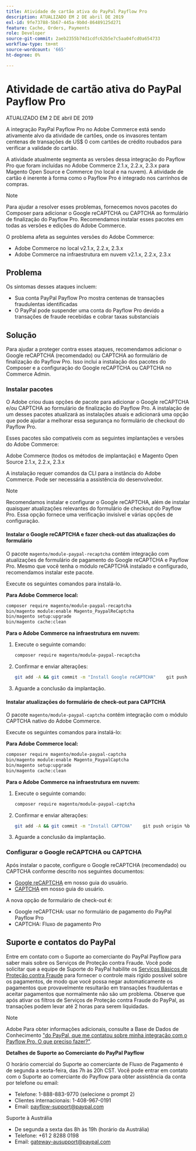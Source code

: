 ```yaml
---
title: Atividade de cartão ativa do PayPal Payflow Pro
description: ATUALIZADO EM 2 DE abril DE 2019
exl-id: 9fe73788-5b67-445a-9b0d-86489125d271
feature: Cache, Orders, Payments
role: Developer
source-git-commit: 2aeb2355b74d1cdfc62b5e7c5aa04fcd0a654733
workflow-type: tm+mt
source-wordcount: '665'
ht-degree: 0%

---
```


# Atividade de cartão ativa do PayPal Payflow Pro

ATUALIZADO EM 2 DE abril DE 2019

A integração PayPal Payflow Pro no Adobe Commerce está sendo ativamente alvo da atividade de cartões, onde os invasores tentam centenas de transações de US$ 0 com cartões de crédito roubados para verificar a validade do cartão.

A atividade atualmente segmenta as versões dessa integração do Payflow Pro que foram incluídas no Adobe Commerce 2.1.x, 2.2.x, 2.3.x para Magento Open Source e Commerce (no local e na nuvem). A atividade de cartão é inerente à forma como o Payflow Pro é integrado nos carrinhos de compras.

>[!NOTE]
>
>Para ajudar a resolver esses problemas, fornecemos novos pacotes do Composer para adicionar o Google reCAPTCHA ou CAPTCHA ao formulário de finalização do Payflow Pro. Recomendamos instalar esses pacotes em todas as versões e edições do Adobe Commerce.

O problema afeta as seguintes versões do Adobe Commerce:

* Adobe Commerce no local v2.1.x, 2.2.x, 2.3.x
* Adobe Commerce na infraestrutura em nuvem v2.1.x, 2.2.x, 2.3.x

## Problema

Os sintomas desses ataques incluem:

* Sua conta PayPal Payflow Pro mostra centenas de transações fraudulentas identificadas
* O PayPal pode suspender uma conta do Payflow Pro devido a transações de fraude recebidas e cobrar taxas substanciais

## Solução

Para ajudar a proteger contra esses ataques, recomendamos adicionar o Google reCAPTCHA (recomendado) ou CAPTCHA ao formulário de finalização do Payflow Pro. Isso inclui a instalação dos pacotes do Composer e a configuração do Google reCAPTCHA ou CAPTCHA no Commerce Admin.

### Instalar pacotes

O Adobe criou duas opções de pacote para adicionar o Google reCAPTCHA e/ou CAPTCHA ao formulário de finalização do Payflow Pro. A instalação de um desses pacotes atualizará as instalações atuais e adicionará uma opção que pode ajudar a melhorar essa segurança no formulário de checkout do Payflow Pro.

Esses pacotes são compatíveis com as seguintes implantações e versões do Adobe Commerce:

Adobe Commerce (todos os métodos de implantação) e Magento Open Source 2.1.x, 2.2.x, 2.3.x

A instalação requer comandos da CLI para a instância do Adobe Commerce. Pode ser necessária a assistência do desenvolvedor.

>[!NOTE]
>
>Recomendamos instalar e configurar o Google reCAPTCHA, além de instalar quaisquer atualizações relevantes do formulário de checkout do Payflow Pro. Essa opção fornece uma verificação invisível e várias opções de configuração.

#### Instalar o Google reCAPTCHA e fazer check-out das atualizações do formulário

O pacote `magento/module-paypal-recaptcha` contém integração com atualizações de formulário de pagamento do Google reCAPTCHA e Payflow Pro. Mesmo que você tenha o módulo reCAPTCHA instalado e configurado, recomendamos instalar este pacote.

Execute os seguintes comandos para instalá-lo.

**Para Adobe Commerce local:**

```bash
composer require magento/module-paypal-recaptcha
bin/magento module:enable Magento_PaypalReCaptcha
bin/magento setup:upgrade
bin/magento cache:clean
```

**Para o Adobe Commerce na infraestrutura em nuvem:**

1. Execute o seguinte comando:

   ```bash
   composer require magento/module-paypal-recaptcha
   ```

1. Confirmar e enviar alterações:

   ```bash
   git add -A && git commit -m "Install Google reCAPTCHA"    git push origin %branch_name%
   ```

1. Aguarde a conclusão da implantação.

#### Instalar atualizações do formulário de check-out para CAPTCHA

O pacote `magento/module-paypal-captcha` contém integração com o módulo CAPTCHA nativo do Adobe Commerce.

Execute os seguintes comandos para instalá-lo:

**Para Adobe Commerce local:**

```bash
composer require magento/module-paypal-captcha
bin/magento module:enable Magento_PaypalCaptcha
bin/magento setup:upgrade
bin/magento cache:clean
```

**Para o Adobe Commerce na infraestrutura em nuvem:**

1. Execute o seguinte comando:

   ```bash
   composer require magento/module-paypal-captcha
   ```

1. Confirmar e enviar alterações:

   ```bash
   git add -A && git commit -m "Install CAPTCHA"    git push origin %branch_name%
   ```

1. Aguarde a conclusão da implantação.

### Configurar o Google reCAPTCHA ou CAPTCHA

Após instalar o pacote, configure o Google reCAPTCHA (recomendado) ou CAPTCHA conforme descrito nos seguintes documentos:

* [Google reCAPTCHA](https://experienceleague.adobe.com/en/docs/commerce-admin/systems/security/captcha/security-google-recaptcha) em nosso guia do usuário.
* [CAPTCHA](https://experienceleague.adobe.com/en/docs/commerce-admin/systems/security/captcha/security-captcha) em nosso guia do usuário.

A nova opção de formulário de check-out é:

* Google reCAPTCHA: usar no formulário de pagamento do PayPal Payflow Pro
* CAPTCHA: Fluxo de pagamento Pro

## Suporte e contatos do PayPal

Entre em contato com o Suporte ao comerciante do PayPal Payflow para saber mais sobre os Serviços de Proteção contra Fraude. Você pode solicitar que a equipe de Suporte do PayPal habilite os [Serviços Básicos de Proteção contra Fraude](https://developer.paypal.com/api/nvp-soap/payflow/fraud-protection/) para fornecer o controle mais rígido possível sobre os pagamentos, de modo que você possa negar automaticamente os pagamentos que provavelmente resultarão em transações fraudulentas e aceitar pagamentos que normalmente não são um problema. Observe que após ativar os filtros de Serviços de Proteção contra Fraude do PayPal, as transações podem levar até 2 horas para serem liquidadas.

>[!NOTE]
>
>Adobe Para obter informações adicionais, consulte a Base de Dados de Conhecimento [&quot;do PayPal, que me contatou sobre minha integração com o Payflow Pro. O que preciso fazer?&quot;](https://www.paypal.com/us/smarthelp/article/ts2242).

**Detalhes de Suporte ao Comerciante do PayPal Payflow**

O horário comercial do Suporte ao comerciante de Fluxo de Pagamento é de segunda a sexta-feira, das 7h às 20h CST. Você pode entrar em contato com o Suporte ao comerciante do Payflow para obter assistência da conta por telefone ou email:

* Telefone: 1-888-883-9770 (selecione o prompt 2)
* Clientes internacionais: 1-408-967-0191
* Email: [payflow-support@paypal.com](mailto:payflow-support@paypal.com)

Suporte à Austrália

* De segunda a sexta das 8h às 19h (horário da Austrália)
* Telefone: +61 2 8288 0198
* Email: [gateway-ausupport@paypal.com](mailto:gateway-ausupport@paypal.com)
